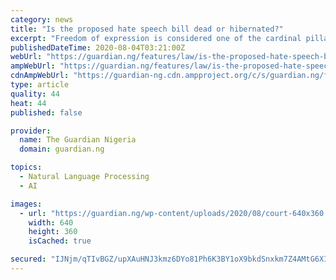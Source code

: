```yaml
---
category: news
title: "Is the proposed hate speech bill dead or hibernated?"
excerpt: "Freedom of expression is considered one of the cardinal pillars and cornerstone of fundamental rights in human rights philosophy"
publishedDateTime: 2020-08-04T03:21:00Z
webUrl: "https://guardian.ng/features/law/is-the-proposed-hate-speech-bill-dead-or-hibernated/"
ampWebUrl: "https://guardian.ng/features/law/is-the-proposed-hate-speech-bill-dead-or-hibernated/amp"
cdnAmpWebUrl: "https://guardian-ng.cdn.ampproject.org/c/s/guardian.ng/features/law/is-the-proposed-hate-speech-bill-dead-or-hibernated/amp"
type: article
quality: 44
heat: 44
published: false

provider:
  name: The Guardian Nigeria
  domain: guardian.ng

topics:
  - Natural Language Processing
  - AI

images:
  - url: "https://guardian.ng/wp-content/uploads/2020/08/court-640x360.png"
    width: 640
    height: 360
    isCached: true

secured: "IJNjm/qTIvBGZ/upXAuHNJ3kmz6DYo81Ph6K3BY1oX9bkdSnxkm7Z4AMtG6XI1jBilSI0nQSS0a2IMiKkkeFJkNRCkLT8QzH/CkHKOVDGLYQY4xDscUwYS2866xiKZzY49ZPbC/QRDT8XxkZXqLKHGqcmmT6fpb1xNrmTPSEPI1xH+dyOmqWglavUkJdGg4xjf6YVZ17thbIpyYl0t8XP/li1KaDJ3c3RjJC3Yhfe5LJkppS5vuo3w16BBOxOF4aHH3lb6UzWlg+RtRQZIj30upGyDJVWoJAESi1RQ2PKwi/3C6qC1c6lLFdAbegG9We2a2Yo2c9/srDBShI+WVALg==;6puR0vrJ4CUiKZE3YCjuKQ=="
---
```


